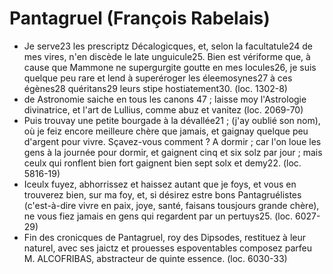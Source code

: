 # Pantagruel (François Rabelais)
* Je serve23 les prescriptz Décalogicques, et, selon la facultatule24 de mes vires, n'en discède le late unguicule25. Bien est vériforme que, à cause que Mammone ne supergurgite goutte en mes locules26, je suis quelque peu rare et lend à superéroger les éleemosynes27 à ces égènes28 quéritans29 leurs stipe hostiatement30. (loc. 1302-8)
* de Astronomie saiche en tous les canons 47 ; laisse moy l'Astrologie divinatrice, et l'art de Lullius, comme abuz et vanitez (loc. 2069-70)
* Puis trouvay une petite bourgade à la dévallée21 ; (j'ay oublié son nom), où je feiz encore meilleure chère que jamais, et gaignay quelque peu d'argent pour vivre. Sçavez-vous comment ? A dormir ; car l'on loue les gens à la journée pour dormir, et gaignent cinq et six solz par jour ; mais ceulx qui ronflent bien fort gaignent bien sept solx et demy22. (loc. 5816-19)
* Iceulx fuyez, abhorrissez et haissez autant que je foys, et vous en trouverez bien, sur ma foy, et, si désirez estre bons Pantagruélistes (c'est-à-dire vivre en paix, joye, santé, faisans tousjours grande chère), ne vous fiez jamais en gens qui regardent par un pertuys25. (loc. 6027-29)
* Fin des cronicques de Pantagruel, roy des Dipsodes, restituez à leur naturel, avec ses jaictz et prouesses espoventables composez parfeu M. ALCOFRIBAS, abstracteur de quinte essence. (loc. 6030-33)